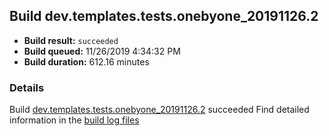 ## Build dev.templates.tests.onebyone_20191126.2
- **Build result:** `succeeded`
- **Build queued:** 11/26/2019 4:34:32 PM
- **Build duration:** 612.16 minutes
### Details
Build [dev.templates.tests.onebyone_20191126.2](https://winappstudio.visualstudio.com/web/build.aspx?pcguid=a4ef43be-68ce-4195-a619-079b4d9834c2&builduri=vstfs%3a%2f%2f%2fBuild%2fBuild%2f32037) succeeded
Find detailed information in the [build log files]()
